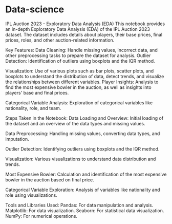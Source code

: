 # Data-science
IPL Auction 2023 - Exploratory Data Analysis (EDA)
This notebook provides an in-depth Exploratory Data Analysis (EDA) of the IPL Auction 2023 dataset. The dataset includes details about players, their base prices, final prices, roles, and other auction-related information.

Key Features:
Data Cleaning: Handle missing values, incorrect data, and other preprocessing tasks to prepare the dataset for analysis.
Outlier Detection: Identification of outliers using boxplots and the IQR method.


Visualization: Use of various plots such as bar plots, scatter plots, and boxplots to understand the distribution of data, detect trends, and visualize the relationships between different variables.
Player Insights: Analysis to find the most expensive bowler in the auction, as well as insights into players' base and final prices.


Categorical Variable Analysis: Exploration of categorical variables like nationality, role, and team.



Steps Taken in the Notebook:
Data Loading and Overview: Initial loading of the dataset and an overview of the data types and missing values.

Data Preprocessing: Handling missing values, converting data types, and imputation.

Outlier Detection: Identifying outliers using boxplots and the IQR method.

Visualization: Various visualizations to understand data distribution and trends.

Most Expensive Bowler: Calculation and identification of the most expensive bowler in the auction based on final price.

Categorical Variable Exploration: Analysis of variables like nationality and role using visualizations.

Tools and Libraries Used:
Pandas: For data manipulation and analysis.
Matplotlib: For data visualization.
Seaborn: For statistical data visualization.
NumPy: For numerical operations.

